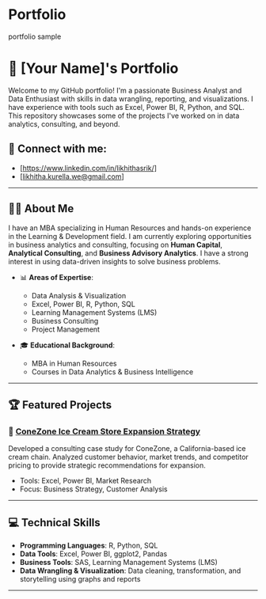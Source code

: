 # Portfolio
portfolio sample

# 💼 [Your Name]'s Portfolio

Welcome to my GitHub portfolio! I'm a passionate Business Analyst and Data Enthusiast with skills in data wrangling, reporting, and visualizations. I have experience with tools such as Excel, Power BI, R, Python, and SQL. This repository showcases some of the projects I've worked on in data analytics, consulting, and beyond.

## 🔗 Connect with me:
- [https://www.linkedin.com/in/likhithasrik/]
- [likhitha.kurella.we@gmail.com]

---

## 👨‍💼 About Me

I have an MBA specializing in Human Resources and hands-on experience in the Learning & Development field. I am currently exploring opportunities in business analytics and consulting, focusing on **Human Capital**, **Analytical Consulting**, and **Business Advisory Analytics**. I have a strong interest in using data-driven insights to solve business problems.

- 📊 **Areas of Expertise**: 
  - Data Analysis & Visualization
  - Excel, Power BI, R, Python, SQL
  - Learning Management Systems (LMS)
  - Business Consulting
  - Project Management
  
- 🎓 **Educational Background**: 
  - MBA in Human Resources 
  - Courses in Data Analytics & Business Intelligence

---

## 🏆 Featured Projects


### 🍦 [ConeZone Ice Cream Store Expansion Strategy](https://github.com/yourusername/ConeZone-Expansion)
Developed a consulting case study for ConeZone, a California-based ice cream chain. Analyzed customer behavior, market trends, and competitor pricing to provide strategic recommendations for expansion.

- Tools: Excel, Power BI, Market Research
- Focus: Business Strategy, Customer Analysis

---

## 💻 Technical Skills

- **Programming Languages**: R, Python, SQL
- **Data Tools**: Excel, Power BI, ggplot2, Pandas
- **Business Tools**: SAS, Learning Management Systems (LMS)
- **Data Wrangling & Visualization**: Data cleaning, transformation, and storytelling using graphs and reports

---









